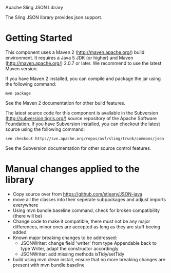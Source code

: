 Apache Sling JSON Library

The Sling JSON library provides json support.


Getting Started
===============

This component uses a Maven 2 (http://maven.apache.org/) build
environment. It requires a Java 5 JDK (or higher) and Maven (http://maven.apache.org/)
2.0.7 or later. We recommend to use the latest Maven version.

If you have Maven 2 installed, you can compile and
package the jar using the following command:

    mvn package

See the Maven 2 documentation for other build features.

The latest source code for this component is available in the
Subversion (http://subversion.tigris.org/) source repository of
the Apache Software Foundation. If you have Subversion installed,
you can checkout the latest source using the following command:

    svn checkout http://svn.apache.org/repos/asf/sling/trunk/commons/json

See the Subversion documentation for other source control features.

Manual changes applied to the library
=====================================
- Copy source over from https://github.com/stleary/JSON-java
- move all the classes into their seperate subpackages and adjust imports everywhere
- Using mvn bundle:baseline command, check for broken compatibility (there will be)
- Change code to make it compatible, there must not be any major differences, minor ones are accepted as long as they are stuff beeing added
- Known major breaking changes to be addressed:
  - JSONWriter: change field 'writer' from type Appendable back to type Writer, adapt the constructor accordingly
  - JSONWriter: add missing methods isTidy/setTidy
- build using mvn clean install, ensure that no more breaking changes are present with mvn bundle:baseline